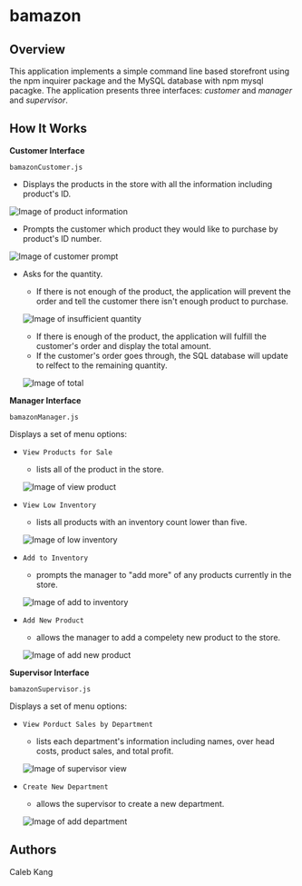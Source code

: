 # bamazon

## Overview

This application implements a simple command line based storefront using the npm inquirer package and the MySQL database with npm mysql pacagke. The application presents three interfaces: _customer_ and _manager_ and _supervisor_.
## How It Works

**Customer Interface**

`bamazonCustomer.js`

* Displays the products in the store with all the information including product's ID.

![Image of product information](/images/product_display.png)

* Prompts the customer which product they would like to purchase by product's ID number.

![Image of customer prompt](/images/customer_prompt.png)

* Asks for the quantity.
  
  * If there is not enough of the product, the application will prevent the order and tell the customer there isn't enough product to purchase.
  
  ![Image of insufficient quantity](/images/insufficient_quantity.png)

  * If there is enough of the product, the application will fulfill the customer's order and display the total amount.
  * If the customer's order goes through, the SQL database will update to relfect to the remaining quantity.

  ![Image of total](/images/total.png)

**Manager Interface**

`bamazonManager.js`

Displays a set of menu options:

* `View Products for Sale`
  * lists all of the product in the store.
    
  ![Image of view product](/images/view_products.png)

* `View Low Inventory`
  * lists all products with an inventory count lower than five.
    
  ![Image of low inventory](/images/view_low.png)

* `Add to Inventory`
  * prompts the manager to "add more" of any products currently in the store.
    
  ![Image of add to inventory](/images/add_inventory.png)
  
* `Add New Product`
  * allows the manager to add a compelety new product to the store.
    
  ![Image of add new product](/images/add_new.png)

**Supervisor Interface**

`bamazonSupervisor.js`

Displays a set of menu options:

* `View Porduct Sales by Department`
  * lists each department's information including names, over head costs, product sales, and total profit.

  ![Image of supervisor view](/images/supervisor_view.png)

* `Create New Department`
  * allows the supervisor to create a new department.

  ![Image of add department](/images/add_department.png)

## Authors

Caleb Kang

